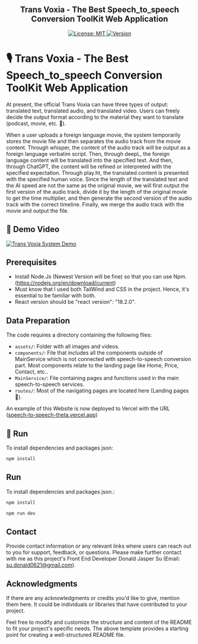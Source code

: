  <p align="center">
  <h2 align="center"> Trans Voxia - The Best Speech_to_speech Conversion ToolKit Web Application </h2>
</p>

<p align="center">
  <a href="#">
    <img alt="License: MIT" src="https://img.shields.io/badge/License-MIT-yellow.svg" />
  </a>
  <a href="#">
    <img alt="Version" src="https://img.shields.io/badge/version-1.0.0-blue.svg?cacheSeconds=2592000" />
  </a>
</p>

# 🎙️ Trans Voxia - The Best Speech_to_speech Conversion ToolKit Web Application

At present, the official Trans Voxia can have three types of output: translated text, translated audio, and translated video. Users can freely decide the output format according to the material they want to translate (podcast, movie, etc. 🎥).

When a user uploads a foreign language movie, the system temporarily stores the movie file  and then separates the audio track from the movie content. Through whisper, the content of the audio track will be output as a foreign language verbatim script. Then, through deepL, the foreign language content will be translated into the specified text. And then, through ChatGPT, the content will be refined or interpreted with the specified expectation. Through play.ht, the translated content is presented with the specified human voice. Since the length of the translated text and the AI speed are not the same as the original movie, we will first output the first version of the audio track, divide it by the length of the original movie to get the time multiplier, and then generate the second version of the audio track with the correct timeline. Finally, we merge the audio track with the movie and output the file.

## 🎥 Demo Video
[![Trans Voxia System Demo](https://img.youtube.com/vi/<pgjnm0l_Zvw>/0.jpg)](https://www.youtube.com/watch?v=pgjnm0l_Zvw)

##  Prerequisites
- Install Node.Js (Newest Version will be fine) so that you can use Npm. (https://nodejs.org/en/download/current)
- Must know that I used both TailWind and CSS in the project. Hence, it's essential to be familiar with both.
- React version should be "react version": "18.2.0".

##  Data Preparation
The code requires a directory containing the following files:
- `assets/`: Folder with all images and videos.
- `components/`: File that includes all the components outside of MainService which is not connected with speech-to-speech conversion part. Most components relate to the landing page like Home, Price, Contact, etc..
- `MainService/`: File containing pages and functions used in the main speech-to-speech services.
- `routes/`: Most of the navigating pages are located here (Landing pages 🛬).

An example of this Website is now deployed to Vercel with the URL ([speech-to-speech-theta.vercel.app](https://speech-to-speech-theta.vercel.app/))

## 🚀 Run
To install dependencies and packages json:
```bash
npm install
```

## Run
To install dependencies and packages json.:
```bash
npm install
```
```bash
npm run dev
```


## Contact
Provide contact information or any relevant links where users can reach out to you for support, feedback, or questions. Please make further contact with me as this project's Front End Developer Donald Jasper Su (Email: su.donald0621@gmail.com).

## Acknowledgments
If there are any acknowledgments or credits you'd like to give, mention them here. It could be individuals or libraries that have contributed to your project.

Feel free to modify and customize the structure and content of the README to fit your project's specific needs. The above template provides a starting point for creating a well-structured README file.
